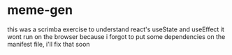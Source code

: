 # meme-gen
this was a scrimba exercise to understand react's useState and useEffect
it wont run on the browser because i forgot to put some dependencies on the manifest file,
i'll fix that soon
